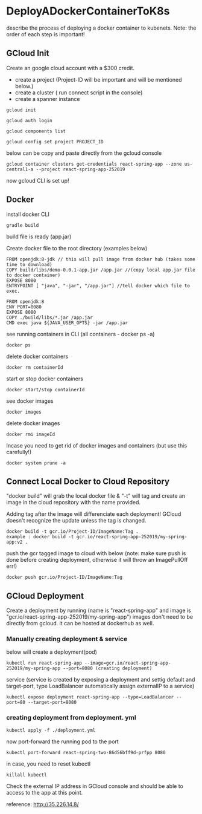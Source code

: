 # DeployADockerContainerToK8s
describe the process of deploying a docker container to kubenets. Note: the order of each step is important!

## GCloud Init 
Create an google cloud account with a $300 credit. 
- create a project (Project-ID will be important and will be mentioned below.)
- create a cluster ( run connect script in the console)
- create a spanner instance

```
gcloud init
```

```
gcloud auth login
```
```
gcloud components list
```
```
gcloud config set project PROJECT_ID
```
below can be copy and paste directly from the gcloud console
```
gcloud container clusters get-credentials react-spring-app --zone us-central1-a --project react-spring-app-252019
```

now gcloud CLI is set up!

## Docker
install docker CLI
```
gradle build
```
build file is ready (app.jar)

Create docker file to the root directory (examples below)
```
FROM openjdk:8-jdk // this will pull image from docker hub (takes some time to download)
COPY build/libs/demo-0.0.1-app.jar /app.jar //(copy local app.jar file to docker container)
EXPOSE 8080
ENTRYPOINT [ "java", "-jar", "/app.jar"] //tell docker which file to exec.
```
```
FROM openjdk:8
ENV PORT=8080
EXPOSE 8080
COPY ./build/libs/*.jar /app.jar
CMD exec java ${JAVA_USER_OPTS} -jar /app.jar
```


see running containers in CLI (all containers - docker ps -a)
```
docker ps
```
delete docker containers
```
docker rm containerId
```
start or stop docker containers
```
docker start/stop containerId
```
see docker images
```
docker images
```
delete docker images
```
docker rmi imageId
```

Incase you need to get rid of docker images and containers (but use this carefully!)
```
docker system prune -a
```

## Connect Local Docker to Cloud Repository

"docker build" will grab the local docker file & "-t" will tag and create an image in the cloud repository with the name provided.

Adding tag after the image will differenciate each deployment! GCloud doesn't recognize the update unless the tag is changed.

```
docker build -t gcr.io/Project-ID/ImageName:Tag .
example : docker build -t gcr.io/react-spring-app-252019/my-spring-app:v2 .
```
push the gcr tagged image to cloud with below
(note: make sure push is done before creating deployment, otherwise it will throw an ImagePullOff err!) 
```
docker push gcr.io/Project-ID/ImageName:Tag
```

## GCloud Deployment
Create a deployment by running (name is "react-spring-app" and image is "gcr.io/react-spring-app-252019/my-spring-app")
images don't need to be directly from gcloud. it can be hosted at dockerhub as well.
### Manually creating deployment & service
below will create a deployment(pod) 
```
kubectl run react-spring-app --image=gcr.io/react-spring-app-252019/my-spring-app --port=8080 (creating deployment)
```
service (service is created by exposing a deployment and settig default and target-port, type LoadBalancer automatically assign externalIP to a service)
```
kubectl expose deployment react-spring-app --type=LoadBalancer --port=80 --target-port=8080
```
### creating deployment from deployment. yml
```
kubectl apply -f ./deployment.yml
```
now port-forward the running pod to the port
```
kubectl port-forward react-spring-two-86d56bff9d-prfpp 8080
```
in case, you need to reset kubectl
```
killall kubectl
```

Check the external IP address in GCloud console and should be able to access to the app at this point.

reference:
http://35.226.14.8/

